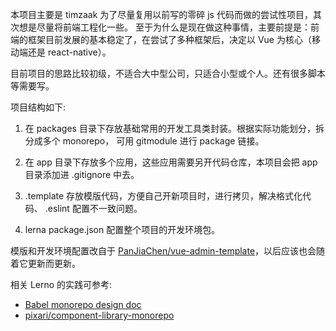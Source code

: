 本项目主要是 timzaak 为了尽量复用以前写的零碎 js 代码而做的尝试性项目，其次想是尽量将前端工程化一些。
至于为什么是现在做这种事情，主要前提是：前端的框架目前发展的基本稳定了，在尝试了多种框架后，决定以 Vue 为核心（移动端还是 react-native）。

目前项目的思路比较初级，不适合大中型公司，只适合小型或个人。还有很多脚本等需要写。

项目结构如下:
1. 在 packages 目录下存放基础常用的开发工具类封装。根据实际功能划分，拆分成多个 monorepo， 可用 gitmodule 进行 package 链接。

2. 在 app 目录下存放多个应用，这些应用需要另开代码仓库，本项目会把 app 目录添加进 .gitignore 中去。

3. .template 存放模版代码，方便自己开新项目时，进行拷贝，解决格式化代码、 .eslint 配置不一致问题。

4. lerna package.json 配置整个项目的开发环境包。


模版和开发环境配置改自于 [PanJiaChen/vue-admin-template](https://github.com/PanJiaChen/vue-admin-template)，以后应该也会随着它更新而更新。

相关 Lerno 的实践可参考:
* [Babel monorepo design doc](https://github.com/babel/babel/blob/master/doc/design/monorepo.md)
* [pixari/component-library-monorepo ](https://github.com/pixari/component-library-monorepo)
